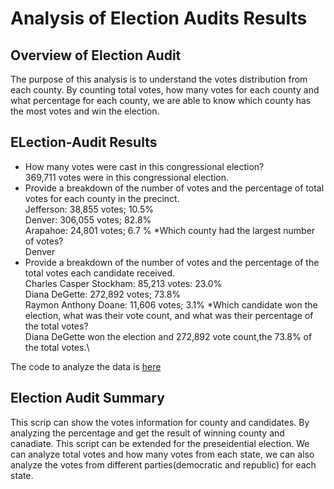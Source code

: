 # Analysis of Election Audits Results



## Overview of Election Audit
The purpose of this analysis is to understand the votes distribution from each county. By counting total votes, how many votes for each county and what percentage for each county, we are able to know which county has the most votes and win the election. 

## ELection-Audit Results
* How many votes were cast in this congressional election?\
369,711 votes were in this congressional election.
* Provide a breakdown of the number of votes and the percentage of total votes for each county in the precinct.\
Jefferson: 38,855 votes; 10.5%\
Denver: 306,055 votes; 82.8%\
Arapahoe: 24,801 votes; 6.7 %
*Which county had the largest number of votes?\
Denver
* Provide a breakdown of the number of votes and the percentage of the total votes each candidate received.\
Charles Casper Stockham: 85,213 votes: 23.0%\
Diana DeGette: 272,892 votes; 73.8%\
Raymon Anthony Doane: 11,606 votes; 3.1%
*Which candidate won the election, what was their vote count, and what was their percentage of the total votes?\
Diana DeGette won the election and 272,892 vote count,the 73.8% of the total votes.\


The code to analyze the data is [here](https://github.com/violetqq0221/Election_Analysis-/blob/c5da63981cbf9caa7999f3c3dd4dbdb642668b14/PyPoll_Challenge.py)

## Election Audit Summary
This scrip can show the votes information for county and candidates. By analyzing the percentage and get the result of winning county and canadiate. This script can be extended for the preseidential election. We can analyze total votes and how many votes from each state, we can also analyze the votes from different parties(democratic and republic) for each state. 
